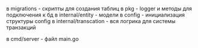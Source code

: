 в migrations - скрипты для создания таблиц 
в pkg - logger и методы для подключения к бд
в internal/entity - модели
в config - инициализация структуры config 
в internal/transcation -  вся логрика для системы транзакций

в cmd/server - файл main.go
